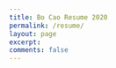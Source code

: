 ```yaml
---
title: Bo Cao Resume 2020
permalink: /resume/
layout: page
excerpt: 
comments: false
---
```


<object data="/assets/bo_cao_resume_2020.pdf" width="1000" height="1200"
type='application/pdf'/>
